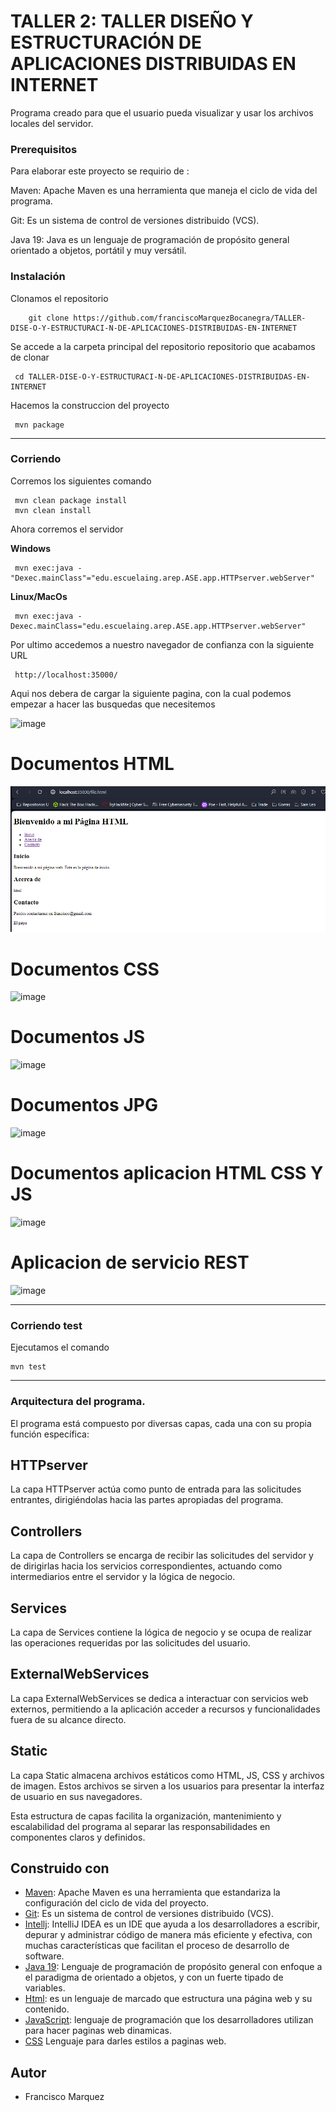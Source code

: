 # TALLER 2: TALLER DISEÑO Y ESTRUCTURACIÓN DE APLICACIONES DISTRIBUIDAS EN INTERNET


Programa creado para que el usuario pueda visualizar y usar los archivos locales del servidor.


### Prerequisitos

Para elaborar este proyecto se requirio de : 


Maven: Apache Maven es una herramienta que maneja el ciclo de vida del programa.



Git: Es un sistema de control de versiones distribuido (VCS).



Java 19: Java es un lenguaje de programación de propósito general orientado a objetos, portátil y muy versátil.



### Instalación

Clonamos el repositorio

```
    git clone https://github.com/franciscoMarquezBocanegra/TALLER-DISE-O-Y-ESTRUCTURACI-N-DE-APLICACIONES-DISTRIBUIDAS-EN-INTERNET

```
Se accede a la carpeta principal del repositorio repositorio que acabamos de clonar

	 cd TALLER-DISE-O-Y-ESTRUCTURACI-N-DE-APLICACIONES-DISTRIBUIDAS-EN-INTERNET

Hacemos la construccion del proyecto

	 mvn package
---
### Corriendo
Corremos los siguientes comando
	
	 mvn clean package install
	 mvn clean install

Ahora corremos el servidor
	
**Windows**

	 mvn exec:java -"Dexec.mainClass"="edu.escuelaing.arep.ASE.app.HTTPserver.webServer"

**Linux/MacOs**

	 mvn exec:java -Dexec.mainClass="edu.escuelaing.arep.ASE.app.HTTPserver.webServer"

Por ultimo accedemos a nuestro navegador de confianza con la siguiente URL

	 http://localhost:35000/

Aqui nos debera de cargar la siguiente pagina, con la cual podemos empezar a hacer las busquedas que necesitemos

![image](https://github.com/julianCS21/taller02AREP/assets/96396177/6bcb8006-784b-4085-9b67-12c1c0deb746)

# Documentos HTML

![alt text](image.png)

# Documentos CSS

![image](https://github.com/franciscoMarquezBocanegra/TALLER-DISE-O-Y-ESTRUCTURACI-N-DE-APLICACIONES-DISTRIBUIDAS-EN-INTERNET/assets/98216991/7e7fb204-3b3a-479a-bcd4-218fc17cc9d4)


# Documentos JS

![image](https://github.com/franciscoMarquezBocanegra/TALLER-DISE-O-Y-ESTRUCTURACI-N-DE-APLICACIONES-DISTRIBUIDAS-EN-INTERNET/assets/98216991/048115b9-617b-47d9-8883-59d8d307e653)



# Documentos JPG


![image](https://github.com/franciscoMarquezBocanegra/TALLER-DISE-O-Y-ESTRUCTURACI-N-DE-APLICACIONES-DISTRIBUIDAS-EN-INTERNET/assets/98216991/9030c4be-5970-4c8a-9935-c2a95d986b5d)



# Documentos aplicacion HTML CSS Y JS


![image](https://github.com/franciscoMarquezBocanegra/TALLER-DISE-O-Y-ESTRUCTURACI-N-DE-APLICACIONES-DISTRIBUIDAS-EN-INTERNET/assets/98216991/720884e5-f7f8-41aa-84a2-abfedcd662ac)



# Aplicacion de servicio REST


![image](https://github.com/franciscoMarquezBocanegra/TALLER-DISE-O-Y-ESTRUCTURACI-N-DE-APLICACIONES-DISTRIBUIDAS-EN-INTERNET/assets/98216991/319c39bf-b8dc-4149-a4e6-d2c80841f3ee)





---
### Corriendo test

Ejecutamos el comando

	mvn test
	
---


### Arquitectura del programa.


El programa está compuesto por diversas capas, cada una con su propia función específica:

## HTTPserver


La capa HTTPserver actúa como punto de entrada para las solicitudes entrantes, dirigiéndolas hacia las partes apropiadas del programa.

## Controllers


La capa de Controllers se encarga de recibir las solicitudes del servidor y de dirigirlas hacia los servicios correspondientes, actuando como intermediarios entre el servidor y la lógica de negocio.

## Services


La capa de Services contiene la lógica de negocio y se ocupa de realizar las operaciones requeridas por las solicitudes del usuario.

## ExternalWebServices


La capa ExternalWebServices se dedica a interactuar con servicios web externos, permitiendo a la aplicación acceder a recursos y funcionalidades fuera de su alcance directo.

## Static


La capa Static almacena archivos estáticos como HTML, JS, CSS y archivos de imagen. Estos archivos se sirven a los usuarios para presentar la interfaz de usuario en sus navegadores.



Esta estructura de capas facilita la organización, mantenimiento y escalabilidad del programa al separar las responsabilidades en componentes claros y definidos.







## Construido con

* [Maven](https://maven.apache.org/): Apache Maven es una herramienta que estandariza la configuración del ciclo de vida del proyecto.
* [Git](https://rometools.github.io/rome/):  Es un sistema de control de versiones distribuido (VCS).
* [Intellj](https://www.jetbrains.com/es-es/idea/): IntelliJ IDEA es un IDE que ayuda a los desarrolladores a escribir, depurar y administrar código de manera más eficiente y efectiva, con muchas características que facilitan el proceso de desarrollo de software.
* [Java 19](https://www.java.com/es/): Lenguaje de programación de propósito general con enfoque a el paradigma de orientado a objetos, y con un fuerte tipado de variables.
* [Html](https://developer.mozilla.org/es/docs/Learn/Getting_started_with_the_web/HTML_basics): es un lenguaje de marcado que estructura una página web y su contenido.
* [JavaScript](https://developer.mozilla.org/es/docs/Learn/JavaScript/First_steps/What_is_JavaScript): lenguaje de programación que los desarrolladores utilizan para hacer paginas web dinamicas.
* [CSS](https://developer.mozilla.org/es/docs/Web/CSS) Lenguaje para darles estilos a paginas web.


## Autor
*  Francisco Marquez

